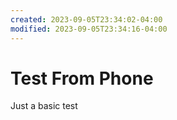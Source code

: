 ```yaml
---
created: 2023-09-05T23:34:02-04:00
modified: 2023-09-05T23:34:16-04:00
---
```


# Test From Phone

Just a basic test
